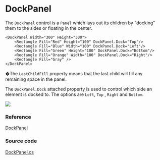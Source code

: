 # DockPanel

The `DockPanel` control is a `Panel` which lays out its children by "docking" them to the sides or floating in the center.

```markup
<DockPanel Width="300" Height="300">
    <Rectangle Fill="Red" Height="100" DockPanel.Dock="Top"/>
    <Rectangle Fill="Blue" Width="100" DockPanel.Dock="Left"/>
    <Rectangle Fill="Green" Height="100" DockPanel.Dock="Bottom"/>
    <Rectangle Fill="Orange" Width="100" DockPanel.Dock="Right"/>
    <Rectangle Fill="Gray" />
</DockPanel>
```

�The `LastChildFill` property means that the last child will fill any remaining space in the panel.

The `DockPanel.Dock` attached property is used to control which side an element is docked to. The options are `Left`, `Top` , `Right` and `Bottom`.

![](<../../.gitbook/assets/image (18) (1) (1) (1) (1) (1) (1).png>)

### Reference <a href="#reference" id="reference"></a>

[DockPanel](http://reference.avaloniaui.net/api/Avalonia.Controls/DockPanel/)

### Source code <a href="#source-code" id="source-code"></a>

[DockPanel.cs](https://github.com/AvaloniaUI/Avalonia/blob/master/src/Avalonia.Controls/DockPanel.cs)
